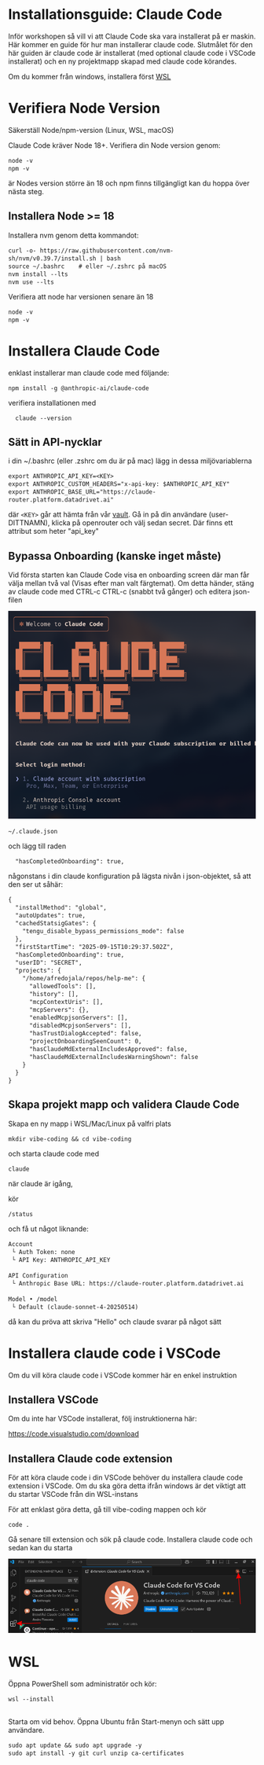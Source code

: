 # Installationsguide: Claude Code

Inför workshopen så vill vi att Claude Code ska vara installerat på er maskin.
Här kommer en guide för hur man installerar claude code.
Slutmålet för den här guiden är claude code är installerat (med optional claude code i VSCode installerat) och en ny projektmapp skapad med claude code körandes.

Om du kommer från windows, installera först [WSL](#WSL)


# Verifiera Node Version

Säkerställ Node/npm-version (Linux, WSL, macOS)

Claude Code kräver Node 18+. Verifiera din Node version genom:

```
node -v
npm -v
```

är Nodes version större än 18 och npm finns tillgängligt kan du hoppa över nästa steg.

## Installera Node >= 18

Installera nvm genom detta kommandot:

```
curl -o- https://raw.githubusercontent.com/nvm-sh/nvm/v0.39.7/install.sh | bash
source ~/.bashrc    # eller ~/.zshrc på macOS
nvm install --lts
nvm use --lts
```

Verifiera att node har versionen senare än 18 

```
node -v
npm -v
```

# Installera Claude Code

enklast installerar man claude code med följande:

```
npm install -g @anthropic-ai/claude-code
```

verifiera installationen med
```
  claude --version
```

## Sätt in API-nycklar

i din ~/.bashrc (eller .zshrc om du är på mac)
lägg in dessa miljövariablerna

```
export ANTHROPIC_API_KEY=<KEY>
export ANTHROPIC_CUSTOM_HEADERS="x-api-key: $ANTHROPIC_API_KEY"
export ANTHROPIC_BASE_URL="https://claude-router.platform.datadrivet.ai"
```

där `<KEY>` går att hämta från vår [vault](https://vault.platform.datadrivet.ai/ui/vault/secrets/onyxia-kv/kv/list).
Gå in på din användare (user-DITTNAMN), klicka på openrouter och välj sedan secret. Där finns ett attribut som heter "api_key"


## Bypassa Onboarding (kanske inget måste)

Vid första starten kan Claude Code visa en onboarding screen där man får välja mellan två val (Visas efter man valt färgtemat).
Om detta händer, stäng av claude code med CTRL-c CTRL-c (snabbt två gånger) och editera json-filen

![Onboarding](imgs/onboarding.jpg)

```
~/.claude.json
```

och lägg till raden

```
  "hasCompletedOnboarding": true,
```

någonstans i din claude konfiguration på lägsta nivån i json-objektet, så att den ser ut såhär:

```
{
  "installMethod": "global",
  "autoUpdates": true,
  "cachedStatsigGates": {
    "tengu_disable_bypass_permissions_mode": false
  },
  "firstStartTime": "2025-09-15T10:29:37.502Z",
  "hasCompletedOnboarding": true,
  "userID": "SECRET",
  "projects": {
    "/home/afredojala/repos/help-me": {
      "allowedTools": [],
      "history": [],
      "mcpContextUris": [],
      "mcpServers": {},
      "enabledMcpjsonServers": [],
      "disabledMcpjsonServers": [],
      "hasTrustDialogAccepted": false,
      "projectOnboardingSeenCount": 0,
      "hasClaudeMdExternalIncludesApproved": false,
      "hasClaudeMdExternalIncludesWarningShown": false
    }
  }
}
```

## Skapa projekt mapp och validera Claude Code

Skapa en ny mapp i WSL/Mac/Linux på valfri plats

```
mkdir vibe-coding && cd vibe-coding
```

och starta claude code med

```
claude 
```

när claude är igång,

kör

```
/status
```


och få ut något liknande:

```
Account
 └ Auth Token: none
 └ API Key: ANTHROPIC_API_KEY

API Configuration
 └ Anthropic Base URL: https://claude-router.platform.datadrivet.ai

Model • /model
 └ Default (claude-sonnet-4-20250514)

```

då kan du pröva att skriva "Hello" och claude svarar på något sätt


# Installera claude code i VSCode

Om du vill köra claude code i VSCode kommer här en enkel instruktion

## Installera VSCode

Om du inte har VSCode installerat, följ instruktionerna här:

https://code.visualstudio.com/download

## Installera Claude code extension
 
För att köra claude code i din VSCode behöver du installera claude code extension i VSCode.
Om du ska göra detta ifrån windows är det viktigt att du startar VSCode från din WSL-instans

För att enklast göra detta, gå till vibe-coding mappen och kör

```
code .
```

Gå senare till extension och sök på claude code. Installera claude code och sedan kan du starta 


![vscode-extension](imgs/vscode.jpg)




# WSL

Öppna PowerShell som administratör och kör:

```
wsl --install
  
```

Starta om vid behov. Öppna Ubuntu från Start-menyn och sätt upp användare.


```
sudo apt update && sudo apt upgrade -y
sudo apt install -y git curl unzip ca-certificates
```
